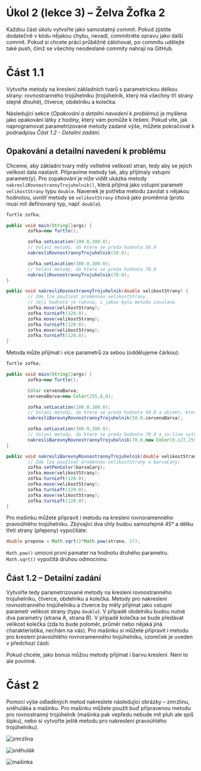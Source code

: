 # Úkol 2 (lekce 3) – Želva Žofka 2

Každou část úkolu vytvořte jako samostatný commit. Pokud zjistíte dodatečně v kódu nějakou chybu, nevadí, commitněte
opravu jako další commit. Pokud si chcete práci průběžně zálohovat, po commitu udělejte také push, čímž se všechny
neodeslané commity nahrají na GitHub.

# Část 1.1

Vytvořte metody na kreslení základních tvarů s parametrickou délkou strany: rovnostranného trojúhelníku (trojúhelník,
který má všechny tři strany stejně dlouhé), čtverce, obdelníku a kolečka.

Následující sekce (*Opakování a detailní navedení k problému*) je myšlena jako opakování látky z hodiny, který vám
pomůže k řešení. Pokud víte, jak naprogramovat parametrizované metody zadané výše, můžete pokračovat k podnadpisu
*Část 1.2 - Detailní zadání*.

## Opakování a detailní navedení k problému

Chceme, aby základní tvary měly volitelné velikosti stran, tedy aby se jejich velikost dala nastavit. Připravíme metody
tak, aby přijímaly vstupní parametr(y). Pro zopakování je níže vidět ukázka metody `nakresliRovnostrannyTrojuhelnik()`,
která přijímá jako vstupní parametr `velikostStrany` typu `double`. Navenek je potřeba metodu zavolat s nějakou
hodnotou, uvnitř metody se `velikostStrany` chová jako proměnná (proto musí mít definovaný typ, např. `double`).

```java
Turtle zofka;

public void main(String[]args) {
        zofka=new Turtle();

        zofka.setLocation(100.0,100.0);
        // Volani metody, do ktere se preda hodnota 50.0
        nakresliRovnostrannyTrojuhelnik(50.0);

        zofka.setLocation(300.0,100.0);
        // Volani metody, do ktere se preda hodnota 70.0
        nakresliRovnostrannyTrojuhelnik(70.0);
}

public void nakresliRovnostrannyTrojuhelnik(double velikostStrany) {
        // Zde lze používat proměnnou velikostStrany.
        // Jeji hodnota je takova, s jakou byla metoda zavolana
        zofka.move(velikostStrany);
        zofka.turnLeft(120.0);
        zofka.move(velikostStrany);
        zofka.turnLeft(120.0);
        zofka.move(velikostStrany);
        zofka.turnLeft(120.0);
}
```

Metoda může přijímat i více parametrů za sebou (oddělujeme čárkou):

```java
Turtle zofka;

public void main(String[]args) {
        zofka=new Turtle();

        Color cervenaBarva;
        cervenaBarva=new Color(255,0,0);

        zofka.setLocation(100.0,100.0);
        // Volani metody, do ktere se preda hodnota 50.0 a objekt, ktery je v promenne cervenaBarva
        nakresliBarevnyRovnostrannyTrojuhelnik(50.0,cervenaBarva);

        zofka.setLocation(300.0,100.0);
        // Volani metody, do ktere se preda hodnota 70.0 a in-line vytvoreny objekt barvy
        nakresliBarevnyRovnostrannyTrojuhelnik(70.0,new Color(0,127,255));
}

public void nakresliBarevnyRovnostrannyTrojuhelnik(double velikostStrany,Color barvaCary) {
        // Zde lze používat proměnnou velikostStrany a barvaCary:
        zofka.setPenColor(barvaCary);
        zofka.move(velikostStrany);
        zofka.turnLeft(120.0);
        zofka.move(velikostStrany);
        zofka.turnLeft(120.0);
        zofka.move(velikostStrany);
        zofka.turnLeft(120.0);
}
```

Pro mašinku můžete připravit i metodu na kreslení rovnoramenného pravoúhlého trojúhelníku. Zbývající dva úhly budou samozřejmě 45°
a délku třetí strany (přepony) vypočítáte:

```java
double prepona = Math.sqrt(2*Math.pow(strana, 2));
```

`Math.pow()` umocní první pamater na hodnotu druhého parametru. `Math.sqrt()` vypočítá druhou odmocninu.


## Část 1.2 – Detailní zadání

Vytvořte tedy parametrizované metody na kreslení rovnostranného trojuhelníku, čtverce, obdelníku a kolečka. Metody pro
nakreslení rovnostranného trojúhelníku a čtverce by měly přijímat jako vstupní parametr velikost strany (typu `double`).
V případě obdelníku budou nutné dva parametry (strana A, strana B). V případě kolečka se bude předávat velikost
kolečka (zda to bude poloměr, průměr nebo nějaká jiná charakteristika, nechám na vás). Pro mašinku si můžete připravit i metodu
pro kreslení pravoúhlého rovnoramenného trojúhelníku, vzoreček je uveden v předchozí části.

Pokud chcete, jako bonus můžou metody přijímat i barvu kreslení. Není to ale povinné.

# Část 2

Pomocí výše odladěných metod nakreslete následující obrázky – zmrzlinu, sněhuláka a mašinku. Pro mašinku můžete použít buď připravenou metodu pro rovnostranný trojúhelník (mašinka pak vepředu nebude mít pluh ale spíš šipku), nebo si vytvořte ještě metodu pro nakreslení pravoúhlého trojúhelníku).

![zmrzlina](/obrazky/ukol03-zmrzlina.svg)

![sněhulák](/obrazky/ukol03-snehulak.svg)

![mašinka](/obrazky/ukol03-lokomotiva.svg)




